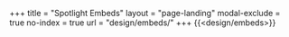 +++
title = "Spotlight Embeds"
layout = "page-landing"
modal-exclude = true
no-index = true
url = "design/embeds/"
+++
{{<design/embeds>}}

